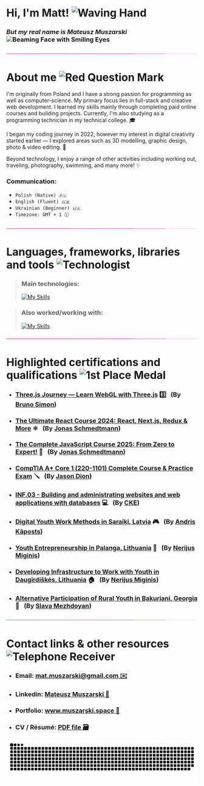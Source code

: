 # Hi, I'm Matt! <img src="https://raw.githubusercontent.com/Tarikul-Islam-Anik/Animated-Fluent-Emojis/master/Emojis/Hand%20gestures/Waving%20Hand.png" alt="Waving Hand" width="40" height="40" />

### _But my real name is Mateusz Muszarski_&nbsp;&nbsp;<img src="https://raw.githubusercontent.com/Tarikul-Islam-Anik/Animated-Fluent-Emojis/master/Emojis/Smilies/Beaming%20Face%20with%20Smiling%20Eyes.png" alt="Beaming Face with Smiling Eyes" width="25" height="25"  />

<img src="./assets/seperator.gif">

# About me <img src="https://raw.githubusercontent.com/Tarikul-Islam-Anik/Animated-Fluent-Emojis/master/Emojis/Symbols/Red%20Question%20Mark.png" alt="Red Question Mark" width="35" height="35" />

I'm originally from Poland and I have a strong passion for programming as well as computer-science. My primary focus lies in full-stack and creative web development. I learned my skills mainly through completing paid online courses and building projects. Currently, I'm also studying as a programming technician in my technical college. 🎓

I began my coding journey in 2022, however my interest in digital creativity started earlier — I explored areas such as 3D modelling, graphic design, photo & video editing. 🎨

Beyond technology, I enjoy a range of other activities including working out, traveling, photography, swimming, and many more! ✨

### Communication:

- `Polish (Native) 🇵🇱`
- `English (Fluent) 🇬🇧`
- `Ukrainian (Beginner) 🇺🇦`
- `Timezone: GMT + 1 🕦`

<img src="./assets/seperator.gif">

# Languages, frameworks, libraries and tools <img src="https://raw.githubusercontent.com/Tarikul-Islam-Anik/Animated-Fluent-Emojis/master/Emojis/People/Technologist.png" alt="Technologist" width="35" height="35" />

> ### Main technologies:
>
> [![My Skills](https://skillicons.dev/icons?i=ts,nextjs,threejs,react,tailwind,supabase)](https://skillicons.dev)

> ### Also worked/working with:
>
> [![My Skills](https://skillicons.dev/icons?i=git,html,css,js,sass,styledcomponents,redux,angular,python,express,php,electron,nodejs,blender&perline=7)](https://skillicons.dev)

<img src="./assets/seperator.gif">

# Highlighted certifications and qualifications <img src="https://raw.githubusercontent.com/Tarikul-Islam-Anik/Animated-Fluent-Emojis/master/Emojis/Activities/1st%20Place%20Medal.png" alt="1st Place Medal" width="35" height="35" />

- ### [Three.js Journey — Learn WebGL with Three.js](https://threejs-journey.com/) 3️⃣&nbsp;&nbsp;&nbsp;(By [Bruno Simon](https://x.com/bruno_simon))
- ### [The Ultimate React Course 2024: React, Next.js, Redux & More](https://www.udemy.com/course/the-ultimate-react-course/learn/lecture/38038208?start=0#overview) ⚛️&nbsp;&nbsp;&nbsp;(By [Jonas Schmedtmann](https://x.com/jonasschmedtman))
- ### [The Complete JavaScript Course 2025: From Zero to Expert!](https://www.udemy.com/course/the-complete-javascript-course/) 💛&nbsp;&nbsp;&nbsp;(By [Jonas Schmedtmann](https://x.com/jonasschmedtman))
- ### [CompTIA A+ Core 1 (220-1101) Complete Course & Practice Exam](https://www.udemy.com/course/comptia-a-core-1/) 🪛&nbsp;&nbsp;&nbsp;(By [Jason Dion](https://x.com/JasonDion))
- ### [INF.03 - Building and administrating websites and web applications with databases](https://cke.gov.pl/images/_EGZAMIN_ZAWODOWY/Formula_2019/Informatory/technik_informatyk.pdf) 💻&nbsp;&nbsp;&nbsp;(By [CKE](https://cke.gov.pl))
- ### [Digital Youth Work Methods in Saraiķi, Latvia](./assets/Digital_Youth_Work_Methods_in_Saraiķi_Latvia.pdf) 🎮&nbsp;&nbsp;&nbsp;(By [Andris Kāposts](https://www.youpluss.lv/lv/mentors/102-andris-kaposts))
- ### [Youth Entrepreneurship in Palanga, Lithuania](./assets/Developing_Infrastructure_to_Work_with_Youth_in_Daugirdiškės_Lithuania.pdf) 💸&nbsp;&nbsp;&nbsp;(By [Nerijus Miginis](https://www.linkedin.com/in/nerijusmiginis/?originalSubdomain=lt))
- ### [Developing Infrastructure to Work with Youth in Daugirdiškės, Lithuania](./assets/Developing_Infrastructure_to_Work_with_Youth_in_Daugirdiškės_Lithuania.pdf) 🏠&nbsp;&nbsp;&nbsp;(By [Nerijus Miginis](https://www.linkedin.com/in/nerijusmiginis/?originalSubdomain=lt))
- ### [Alternative Participation of Rural Youth in Bakuriani, Georgia](./assets/Developing_Infrastructure_to_Work_with_Youth_in_Daugirdiškės_Lithuania.pdf) 📢&nbsp;&nbsp;&nbsp;(By [Slava Mezhdoyan](https://www.linkedin.com/in/slava-mezhdoyan-93265a27/?originalSubdomain=ge))

<img src="./assets/seperator.gif">

# Contact links & other resources <img src="https://raw.githubusercontent.com/Tarikul-Islam-Anik/Animated-Fluent-Emojis/master/Emojis/Objects/Telephone%20Receiver.png" alt="Telephone Receiver" width="35" height="35" />

- ### Email: [mat.muszarski@gmail.com ✉️](mailto:mat.muszarski@gmail.com)
- ### Linkedin: [Mateusz Muszarski 🔗](https://www.linkedin.com/in/mateusz-muszarski-b1168a28a?utm_source=share)
- ### Portfolio: [www.muszarski.space 🚀](https://muszarski.space)
- ### CV / Résumé: [PDF file 🗃️](./assets/Mateusz_Muszarski_Résumé.pdf)

<picture>
  <source
    media="(prefers-color-scheme: dark)"
    srcset="https://raw.githubusercontent.com/platane/snk/output/github-contribution-grid-snake-dark.svg"
  />
  <source
    media="(prefers-color-scheme: light)"
    srcset="https://raw.githubusercontent.com/platane/snk/output/github-contribution-grid-snake.svg"
  />
  <img
    alt="github contribution grid snake animation"
    src="https://raw.githubusercontent.com/platane/snk/output/github-contribution-grid-snake.svg"
  />
</picture>

